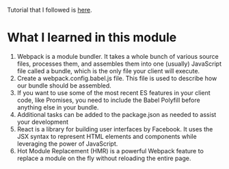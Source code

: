 Tutorial that I followed is [here](https://github.com/verekia/js-stack-from-scratch/blob/master/tutorial/04-webpack-react-hmr.md#readme).

# What I learned in this module

1. Webpack is a module bundler. It takes a whole bunch of various source files, processes them, and assembles them into one (usually) JavaScript file called a bundle, which is the only file your client will execute. 
1. Create a webpack.config.babel.js file. This file is used to describe how our bundle should be assembled.
1. If you want to use some of the most recent ES features in your client code, like Promises, you need to include the Babel Polyfill before anything else in your bundle.
1. Additional tasks can be added to the package.json as needed to assist your development
1. React is a library for building user interfaces by Facebook. It uses the JSX syntax to represent HTML elements and components while leveraging the power of JavaScript.
1. Hot Module Replacement (HMR) is a powerful Webpack feature to replace a module on the fly without reloading the entire page. 

